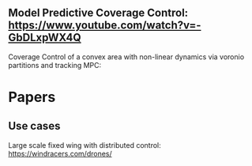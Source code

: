
## Model Predictive Coverage Control: https://www.youtube.com/watch?v=-GbDLxpWX4Q
Coverage Control of a convex area with non-linear dynamics via voronio partitions and tracking MPC: 

# Papers


## Use cases
Large scale fixed wing with distributed control: https://windracers.com/drones/
